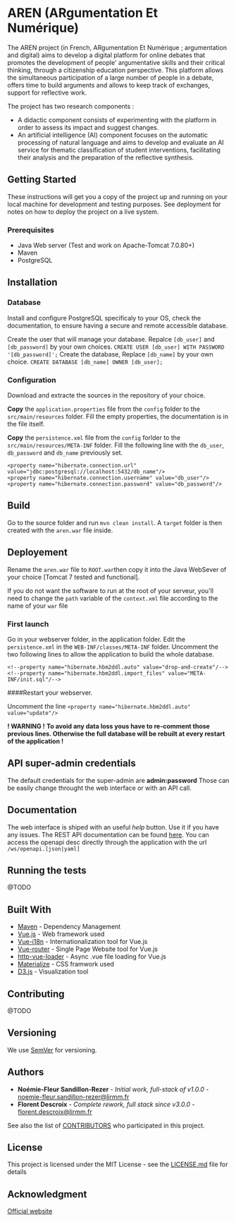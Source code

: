 

# AREN (ARgumentation Et Numérique)

The AREN project (in French, ARgumentation Et Numérique ; argumentation and digital) aims to develop a digital platform for online debates that promotes the development of people' argumentative skills and their critical thinking, through a citizenship education perspective. This platform allows the simultaneous participation of a large number of people in a debate, offers time to build arguments and allows to keep track of exchanges, support for reflective work. 

The project has two research components :
* A didactic component consists of experimenting with the platform in order to assess its impact and suggest changes. 
* An artificial intelligence (AI) component focuses on the automatic processing of natural language and aims to develop and evaluate an AI service for thematic classification of student interventions, facilitating their analysis and the preparation of the reflective synthesis.

## Getting Started

These instructions will get you a copy of the project up and running on your local machine for development and testing purposes. See deployment for notes on how to deploy the project on a live system.

### Prerequisites

* Java Web server (Test and work on Apache-Tomcat 7.0.80+)
* Maven
* PostgreSQL

## Installation
### Database
Install and configure PostgreSQL specificaly to your OS, check the documentation, to ensure having a secure and remote accessible database.

Create the user that will manage your database. Repalce `[db_user]` and `[db_password]` by your own choices.
`CREATE USER [db_user] WITH PASSWORD '[db_password]';`
Create the database, Replace `[db_name]` by your own choice.
`CREATE DATABASE [db_name] OWNER [db_user];`

### Configuration
Download and extracte the sources in the repository of your choice.

**Copy** the `application.properties` file from the `config` folder to the  `src/main/resources` folder.
Fill the empty properties, the documentation is in the file itself.

**Copy** the `persistence.xml` file from the `config` forlder to the  `src/main/resources/META-INF` folder.
Fill the following line with the `db_user`, `db_password` and `db_name` previously set.

    <property name="hibernate.connection.url" value="jdbc:postgresql://localhost:5432/db_name"/>
    <property name="hibernate.connection.username" value="db_user"/>
    <property name="hibernate.connection.password" value="db_password"/>


## Build
Go to the source folder and run `mvn clean install`.
A `target` folder is then created with the `aren.war` file inside.

## Deployement
Rename the `aren.war` file to `ROOT.war`then copy it into the Java WebSever of your choice [Tomcat 7 tested and functional].

If you do not want the software to run at the root of your serveur, you'll need to change the `path` variable of the `context.xml` file according to the name of your `war` file

### First launch
Go in your webserver folder, in the application folder.
Edit the `persistence.xml` in the `WEB-INF/classes/META-INF` folder.
Uncomment the two following lines to allow the application to build the whole database.

    <!--property name="hibernate.hbm2ddl.auto" value="drop-and-create"/-->
    <!--property name="hibernate.hbm2ddl.import_files" value="META-INF/init.sql"/-->
####Restart your webserver.

Uncomment the line
    `<property name="hibernate.hbm2ddl.auto" value="update"/>`

**! WARNING !**
**To avoid any data loss  yous have to re-comment those previous lines. Otherwise the full database will be rebuilt at every restart of the application !**

## API super-admin credentials
The default credentials for the super-admin are **admin:password** 
Those can be easily change throught the web interface or with an API call.

## Documentation
The web interface is shiped with an useful *help* button. Use it if you have any issues.
The REST API documentation can be found [here](https://app.swaggerhub.com/apis-docs/aren-consortium/aren-api/3.0.0).
You can access the openapi desc directly through the application with the url `/ws/openapi.[json|yaml]`



## Running the tests

@TODO

## Built With

* [Maven](https://maven.apache.org/) - Dependency Management
* [Vue.js](https://vuejs.org/) - Web framework used
* [Vue-i18n](https://kazupon.github.io/vue-i18n/) - Internationalization tool for Vue.js
* [Vue-router](https://router.vuejs.org/) - Single Page Website tool for Vue.js
* [http-vue-loader](https://github.com/FranckFreiburger/http-vue-loader) - Async .vue file loading for Vue.js
* [Materialize](https://materializecss.com/) - CSS framwork used
* [D3.js](https://d3js.org/) - Visualization tool

## Contributing

@TODO

## Versioning

We use [SemVer](http://semver.org/) for versioning.

## Authors

* **Noémie-Fleur Sandillon-Rezer** - *Initial work, full-stack of v1.0.0* - [noemie-fleur.sandillon-rezer@lirmm.fr](mailto:noemie-fleur.sandillon-rezer@lirmm.fr?subject=[AREN]%20)
* **Florent Descroix** - *Complete rework, full stack since v3.0.0* - [florent.descroix@lirmm.fr](mailto:florent.descroix@lirmm.fr?subject=[AREN]%20)

See also the list of [CONTRIBUTORS](CONTRIBUTORS.md) who participated in this project.

## License

This project is licensed under the MIT License - see the [LICENSE.md](LICENSE.md) file for details

## Acknowledgment
[Official website](http://www.lirmm.fr/aren)
